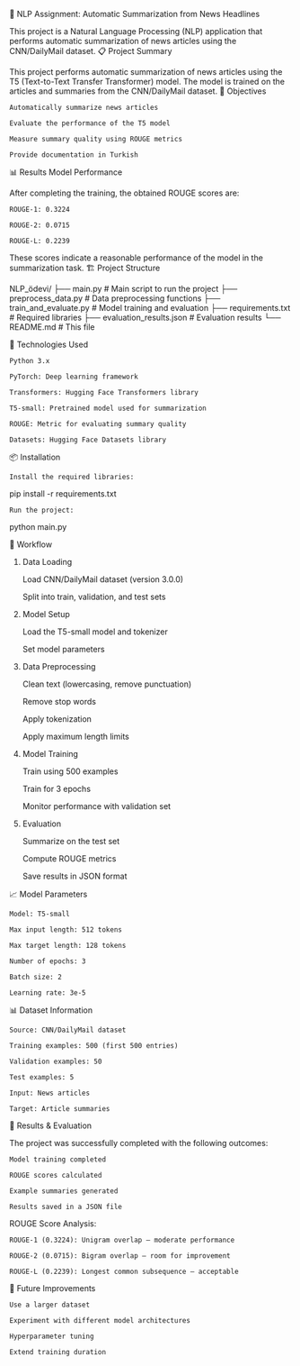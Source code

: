 🧠 NLP Assignment: Automatic Summarization from News Headlines

This project is a Natural Language Processing (NLP) application that performs automatic summarization of news articles using the CNN/DailyMail dataset.
📋 Project Summary

This project performs automatic summarization of news articles using the T5 (Text-to-Text Transfer Transformer) model. The model is trained on the articles and summaries from the CNN/DailyMail dataset.
🎯 Objectives

    Automatically summarize news articles

    Evaluate the performance of the T5 model

    Measure summary quality using ROUGE metrics

    Provide documentation in Turkish

📊 Results
Model Performance

After completing the training, the obtained ROUGE scores are:

    ROUGE-1: 0.3224

    ROUGE-2: 0.0715

    ROUGE-L: 0.2239

These scores indicate a reasonable performance of the model in the summarization task.
🏗️ Project Structure

NLP_ödevi/
├── main.py                 # Main script to run the project
├── preprocess_data.py      # Data preprocessing functions
├── train_and_evaluate.py   # Model training and evaluation
├── requirements.txt        # Required libraries
├── evaluation_results.json # Evaluation results
└── README.md              # This file

🔧 Technologies Used

    Python 3.x

    PyTorch: Deep learning framework

    Transformers: Hugging Face Transformers library

    T5-small: Pretrained model used for summarization

    ROUGE: Metric for evaluating summary quality

    Datasets: Hugging Face Datasets library

📦 Installation

    Install the required libraries:

pip install -r requirements.txt

    Run the project:

python main.py

🔄 Workflow
1. Data Loading

    Load CNN/DailyMail dataset (version 3.0.0)

    Split into train, validation, and test sets

2. Model Setup

    Load the T5-small model and tokenizer

    Set model parameters

3. Data Preprocessing

    Clean text (lowercasing, remove punctuation)

    Remove stop words

    Apply tokenization

    Apply maximum length limits

4. Model Training

    Train using 500 examples

    Train for 3 epochs

    Monitor performance with validation set

5. Evaluation

    Summarize on the test set

    Compute ROUGE metrics

    Save results in JSON format

📈 Model Parameters

    Model: T5-small

    Max input length: 512 tokens

    Max target length: 128 tokens

    Number of epochs: 3

    Batch size: 2

    Learning rate: 3e-5

📊 Dataset Information

    Source: CNN/DailyMail dataset

    Training examples: 500 (first 500 entries)

    Validation examples: 50

    Test examples: 5

    Input: News articles

    Target: Article summaries

🎯 Results & Evaluation

The project was successfully completed with the following outcomes:

    Model training completed

    ROUGE scores calculated

    Example summaries generated

    Results saved in a JSON file

ROUGE Score Analysis:

    ROUGE-1 (0.3224): Unigram overlap — moderate performance

    ROUGE-2 (0.0715): Bigram overlap — room for improvement

    ROUGE-L (0.2239): Longest common subsequence — acceptable

🔮 Future Improvements

    Use a larger dataset

    Experiment with different model architectures

    Hyperparameter tuning

    Extend training duration



